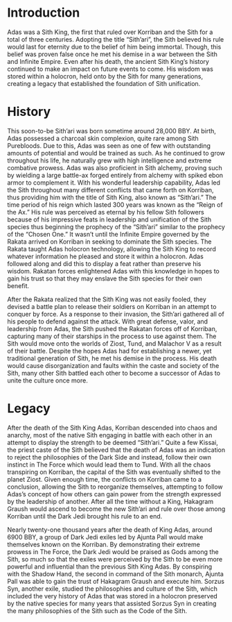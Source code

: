 # Introduction

Adas was a Sith King, the first that ruled over Korriban and the Sith for a total of three centuries.
Adopting the title “Sith’ari”, the Sith believed his rule would last for eternity due to the belief of him being immortal.
Though, this belief was proven false once he met his demise in a war between the Sith and Infinite Empire.
Even after his death, the ancient Sith King’s history continued to make an impact on future events to come.
His wisdom was stored within a holocron, held onto by the Sith for many generations, creating a legacy that established the foundation of Sith unification.

# History

This soon-to-be Sith’ari was born sometime around 28,000 BBY.
At birth, Adas possessed a charcoal skin complexion, quite rare among Sith Purebloods.
Due to this, Adas was seen as one of few with outstanding amounts of potential and would be trained as such.
As he continued to grow throughout his life, he naturally grew with high intelligence and extreme combative prowess.
Adas was also proficient in Sith alchemy, proving such by wielding a large battle-ax forged entirely from alchemy with spiked ebon armor to complement it.
With his wonderful leadership capability, Adas led the Sith throughout many different conflicts that came forth on Korriban, thus providing him with the title of Sith King, also known as “Sith’ari.”
The time period of his reign which lasted 300 years was known as the “Reign of the Ax.” His rule was perceived as eternal by his fellow Sith followers because of his impressive feats in leadership and unification of the Sith species thus beginning the prophecy of the “Sith’ari” similar to the prophecy of the “Chosen One.” It wasn’t until the Infinite Empire governed by the Rakata arrived on Korriban in seeking to dominate the Sith species.
The Rakata taught Adas holocron technology, allowing the Sith King to record whatever information he pleased and store it within a holocron.
Adas followed along and did this to display a feat rather than preserve his wisdom.
Rakatan forces enlightened Adas with this knowledge in hopes to gain his trust so that they may enslave the Sith species for their own benefit.

After the Rakata realized that the Sith King was not easily fooled, they devised a battle plan to release their soldiers on Korriban in an attempt to conquer by force.
As a response to their invasion, the Sith’ari gathered all of his people to defend against the attack.
With great defense, valor, and leadership from Adas, the Sith pushed the Rakatan forces off of Korriban, capturing many of their starships in the process to use against them.
The Sith would move onto the worlds of Ziost, Tund, and Malachor V as a result of their battle.
Despite the hopes Adas had for establishing a newer, yet traditional generation of Sith, he met his demise in the process.
His death would cause disorganization and faults within the caste and society of the Sith, many other Sith battled each other to become a successor of Adas to unite the culture once more.

# Legacy

After the death of the Sith King Adas, Korriban descended into chaos and anarchy, most of the native Sith engaging in battle with each other in an attempt to display the strength to be deemed “Sith’ari.” Quite a few Kissai, the priest caste of the Sith believed that the death of Adas was an indication to reject the philosophies of the Dark Side and instead, follow their own instinct in The Force which would lead them to Tund.
With all the chaos transpiring on Korriban, the capital of the Sith was eventually shifted to the planet Ziost.
Given enough time, the conflicts on Korriban came to a conclusion, allowing the Sith to reorganize themselves, attempting to follow Adas’s concept of how others can gain power from the strength expressed by the leadership of another.
After all the time without a King, Hakagram Graush would ascend to become the new Sith’ari and rule over those among Korriban until the Dark Jedi brought his rule to an end.

Nearly twenty-one thousand years after the death of King Adas, around 6900 BBY, a group of Dark Jedi exiles led by Ajunta Pall would make themselves known on the Korriban.
By demonstrating their extreme prowess in The Force, the Dark Jedi would be praised as Gods among the Sith, so much so that the exiles were perceived by the Sith to be even more powerful and influential than the previous Sith King Adas.
By conspiring with the Shadow Hand, the second in command of the Sith monarch, Ajunta Pall was able to gain the trust of Hakagram Graush and execute him.
Sorzus Syn, another exile, studied the philosophies and culture of the Sith, which included the very history of Adas that was stored in a holocron preserved by the native species for many years that assisted Sorzus Syn in creating the many philosophies of the Sith such as the Code of the Sith.
